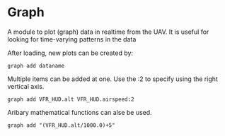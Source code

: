 # Graph

A module to plot (graph) data in realtime from the UAV. It is useful for looking for time-varying patterns in the data

After loading, new plots can be created by:

```
graph add dataname
```

Multiple items can be added at one. Use the :2 to specify using the right vertical axis.

```
graph add VFR_HUD.alt VFR_HUD.airspeed:2
```

Aribary mathematical functions can alse be used.
```
graph add "(VFR_HUD.alt/1000.0)+5"
```